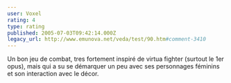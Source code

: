 ```yaml
---
user: Voxel
rating: 4
type: rating
published: 2005-07-03T09:42:14.000Z
legacy_url: http://www.emunova.net/veda/test/90.htm#comment-3410
---
```

Un bon jeu de combat, tres fortement inspiré de virtua fighter (surtout le 1er opus), mais qui a su se démarquer un peu avec ses personnages féminins et son interaction avec le décor.